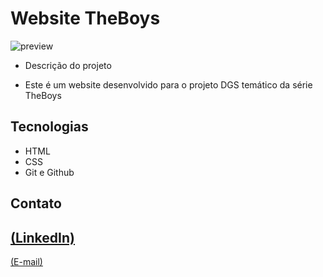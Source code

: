 # Website TheBoys 

 ![preview](./.github/preview.png)
 
 - Descrição do projeto 

 - Este é um website desenvolvido para o projeto DGS temático da série TheBoys

## Tecnologias

- HTML
- CSS
- Git e Github

## Contato
[(LinkedIn)](https://www.linkedin.com/in/ryan-silva-8b73662b4/)
-----
[(E-mail)](ryanalmeidadev@gmail.com)
